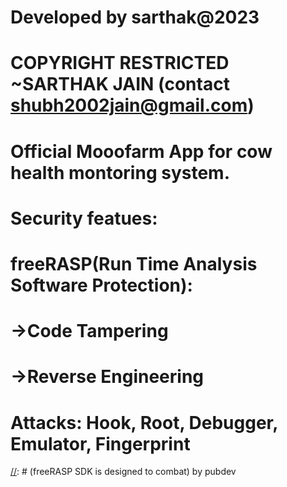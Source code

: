 # Developed by sarthak@2023
# COPYRIGHT RESTRICTED ~SARTHAK JAIN (contact shubh2002jain@gmail.com)


# Official Mooofarm App for cow health montoring system.

# Security featues:
# freeRASP(Run Time Analysis Software Protection): 
#           ->Code Tampering 
#           ->Reverse Engineering

# Attacks:  Hook, Root, Debugger, Emulator, Fingerprint

[//]: # (freeRASP SDK is designed to combat) by pubdev

[//]: # ()
[//]: # (Reverse engineering attempts)

[//]: # (Re-publishing or tampering with the apps)

[//]: # (Running application in a compromised OS environment)

[//]: # (Malware, fraudsters, and cybercriminal activities)

[//]: # (Key features are the detection and prevention of)

[//]: # ()
[//]: # (Root/Jailbreak &#40;e.g., unc0ver, check1rain&#41;)

[//]: # (Hooking framework &#40;e.g., Frida, Shadow&#41;)

[//]: # (Untrusted installation method)

[//]: # (App/Device &#40;un&#41;binding)

